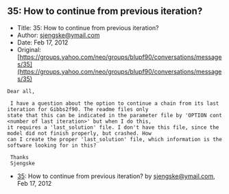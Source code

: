 ## 35: How to continue from previous iteration?

- Title: 35: How to continue from previous iteration?
- Author: sjengske@ymail.com
- Date: Feb 17, 2012
- Original: [https://groups.yahoo.com/neo/groups/blupf90/conversations/messages/35](https://groups.yahoo.com/neo/groups/blupf90/conversations/messages/35)

```
Dear all,

 I have a question about the option to continue a chain from its last iteration for Gibbs2f90. The readme files only
state that this can be indicated in the parameter file by 'OPTION cont <number of last iteration>' but when I do this,
it requires a 'last_solution' file. I don't have this file, since the model did not finish properly, but crashed. How
can I create the proper 'last_solution' file, which information is the software looking for in this?

 Thanks
 Sjengske
```

- [35](0035.md): How to continue from previous iteration? by sjengske@ymail.com, Feb 17, 2012
